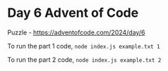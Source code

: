 # Day 6 Advent of Code

Puzzle -
https://adventofcode.com/2024/day/6

To run the part 1 code, `node index.js example.txt 1`

To run the part 2 code, `node index.js example.txt 2`